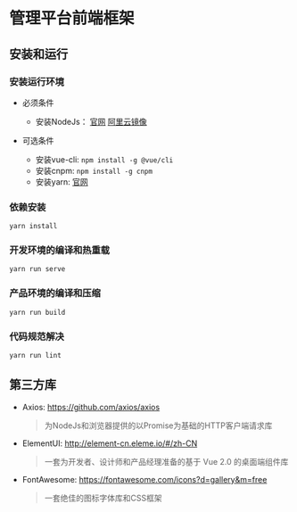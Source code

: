 # 管理平台前端框架

## 安装和运行

### 安装运行环境

- 必须条件
  - 安装NodeJs： [官网](https://nodejs.org)  [阿里云镜像](https://npm.taobao.org/mirrors/node)

- 可选条件
  - 安装vue-cli: `npm install -g @vue/cli`
  - 安装cnpm: `npm install -g cnpm`
  - 安装yarn: [官网](https://yarnpkg.com/)

### 依赖安装

```
yarn install
```

### 开发环境的编译和热重载

```
yarn run serve
```

### 产品环境的编译和压缩

```
yarn run build
```

### 代码规范解决

```
yarn run lint
```

## 第三方库

  - Axios: https://github.com/axios/axios
  
    > 为NodeJs和浏览器提供的以Promise为基础的HTTP客户端请求库
  
  - ElementUI: http://element-cn.eleme.io/#/zh-CN
  
    > 一套为开发者、设计师和产品经理准备的基于 Vue 2.0 的桌面端组件库
    
  - FontAwesome: https://fontawesome.com/icons?d=gallery&m=free
  
    > 一套绝佳的图标字体库和CSS框架
